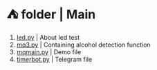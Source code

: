 # ⛺️ folder | __Main__

1. [led.py](https://github.com/charmingjae/raspberry/blob/master/main/led.py) | About led test
2. [mq3.py](https://github.com/charmingjae/raspberry/blob/master/main/mq3.py) | Containing alcohol detection function
3. [mqmain.py](https://github.com/charmingjae/raspberry/blob/master/main/mqmain.py) | Demo file
4. [timerbot.py](https://github.com/charmingjae/raspberry/blob/master/main/timerbot.py) | Telegram file